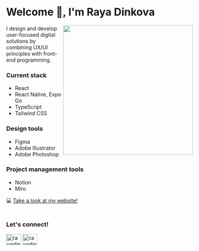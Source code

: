 <h1 align="left">Welcome 👋, I'm Raya Dinkova</h1>

<img align="right" width="350" src="https://i.pinimg.com/736x/22/01/ea/2201eacd08706ccad1175b5022e3569e.jpg" alt="" />

I design and develop user-focused digital solutions by combining UX/UI principles with front-end programming.

<h3 align="left">Current stack</h3>
<ul>
  <li>React</li>
  <li>React Native, Expo Go</li>
  <li>TypeScript</li>
  <li>Tailwind CSS</li>
</ul>

<h3 align="left">Design tools</h3>
<ul>
  <li>Figma</li>
  <li>Adobe Illustrator</li>
  <li>Adobe Photoshop</li>
</ul>

<h3 align="left">Project management tools</h3>
<ul>
  <li>Notion</li>
  <li>Miro</li>
</ul>

💻 <a href="http://rayad.dk/">Take a look at my website!</a> <br></br>



<h3 align="left">Let's connect!</h3>
<p align="left">
<a href="https://linkedin.com/in/rayadinkova" target="blank"><img align="center" src="https://raw.githubusercontent.com/rahuldkjain/github-profile-readme-generator/master/src/images/icons/Social/linked-in-alt.svg" alt="rayadinkova" height="30" width="40" /></a>
<a href="https://instagram.com/rayadinkova_" target="blank"><img align="center" src="https://raw.githubusercontent.com/rahuldkjain/github-profile-readme-generator/master/src/images/icons/Social/instagram.svg" alt="rayadinkova_" height="30" width="40" /></a>
</p>
